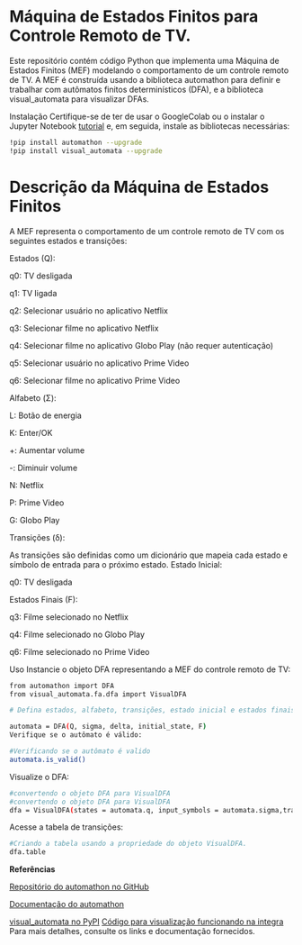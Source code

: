 # Máquina de Estados Finitos para Controle Remoto de TV.
Este repositório contém código Python que implementa uma Máquina de Estados Finitos (MEF) modelando o comportamento de um controle remoto de TV. A MEF é construída usando a biblioteca automathon para definir e trabalhar com autômatos finitos determinísticos (DFA), e a biblioteca visual_automata para visualizar DFAs.

Instalação
Certifique-se de ter de usar o GoogleColab ou o instalar o Jupyter Notebook [tutorial](https://jupyter.org/install) e, em seguida, instale as bibliotecas necessárias:

```bash
!pip install automathon --upgrade
!pip install visual_automata --upgrade
```

# Descrição da Máquina de Estados Finitos
A MEF representa o comportamento de um controle remoto de TV com os seguintes estados e transições:

Estados (Q):

q0: TV desligada

q1: TV ligada

q2: Selecionar usuário no aplicativo Netflix

q3: Selecionar filme no aplicativo Netflix

q4: Selecionar filme no aplicativo Globo Play (não requer autenticação)

q5: Selecionar usuário no aplicativo Prime Video

q6: Selecionar filme no aplicativo Prime Video

Alfabeto (Σ):

L: Botão de energia

K: Enter/OK

+: Aumentar volume

-: Diminuir volume

N: Netflix

P: Prime Video

G: Globo Play

Transições (δ):

As transições são definidas como um dicionário que mapeia cada estado e símbolo de entrada para o próximo estado.
Estado Inicial:

q0: TV desligada

Estados Finais (F):

q3: Filme selecionado no Netflix

q4: Filme selecionado no Globo Play

q6: Filme selecionado no Prime Video

Uso
Instancie o objeto DFA representando a MEF do controle remoto de TV:

```bash
from automathon import DFA
from visual_automata.fa.dfa import VisualDFA

# Defina estados, alfabeto, transições, estado inicial e estados finais
```
```bash
automata = DFA(Q, sigma, delta, initial_state, F)
Verifique se o autômato é válido:
```
```bash
#Verificando se o autômato é valido
automata.is_valid()
```
Visualize o DFA:

```bash
#convertendo o objeto DFA para VisualDFA
#convertendo o objeto DFA para VisualDFA
dfa = VisualDFA(states = automata.q, input_symbols = automata.sigma,transitions=automata.delta,initial_state = automata.initial_state,final_states=automata.f)

```
Acesse a tabela de transições:


```bash
#Criando a tabela usando a propriedade do objeto VisualDFA.
dfa.table
```
**Referências**

[Repositório do automathon no GitHub](https://github.com/rohaquinlop/automathon)

[Documentação do automathon](https://rohaquinlop.github.io/automathon/)

[visual_automata no PyPI](https://pypi.org/project/visual-automata/)
[Código para visualização funcionando na integra](https://colab.research.google.com/drive/1dzYm548UzZMZOgMde33kMYTxzAqxGOyQ?usp=sharing)
Para mais detalhes, consulte os links e documentação fornecidos.
